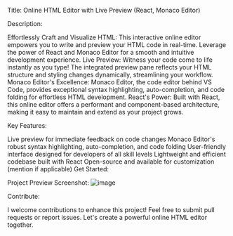 Title: Online HTML Editor with Live Preview (React, Monaco Editor)

Description:

Effortlessly Craft and Visualize HTML: This interactive online editor empowers you to write and preview your HTML code in real-time. Leverage the power of React and Monaco Editor for a smooth and intuitive development experience.
Live Preview: Witness your code come to life instantly as you type! The integrated preview pane reflects your HTML structure and styling changes dynamically, streamlining your workflow.
Monaco Editor's Excellence: Monaco Editor, the code editor behind VS Code, provides exceptional syntax highlighting, auto-completion, and code folding for effortless HTML development.
React's Power: Built with React, this online editor offers a performant and component-based architecture, making it easy to maintain and extend as your project grows.


Key Features:

Live preview for immediate feedback on code changes
Monaco Editor's robust syntax highlighting, auto-completion, and code folding
User-friendly interface designed for developers of all skill levels
Lightweight and efficient codebase built with React
Open-source and available for customization (mention if applicable)
Get Started:

Project Preview Screenshot:
![image](https://github.com/acxdme/OnlineHtmlEditor/assets/46848081/f15d7ed2-dd7f-41af-a9c4-731a71f8e560)



Contribute:

I welcome contributions to enhance this project! Feel free to submit pull requests or report issues. Let's create a powerful online HTML editor together.
